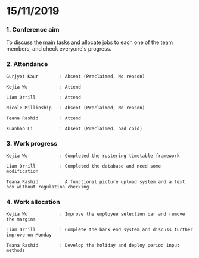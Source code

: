 # 15/11/2019

### 1. Conference aim

  To discuss the main tasks and allocate jobs to each one of the team members, and check everyone's progress.

### 2. Attendance

    Gurjyot Kaur        : Absent (Preclaimed, No reason)
    
    Kejia Wu            : Attend
    
    Liam Orrill         : Attend
    
    Nicole Millinship   : Absent (Preclaimed, No reason)
    
    Teana Rashid        : Attend 
    
    Xuanhao Li          : Absent (Preclaimed, bad cold)

### 3. Work progress

    Kejia Wu            : Completed the rostering timetable framework
    
    Liam Orrill         : Completed the database and need some modification
    
    Teana Rashid        : A functional picture upload system and a text box without regulation checking

### 4. Work allocation

    Kejia Wu            : Improve the employee selection bar and remove the margins
    
    Liam Orrill         : Complete the bank end system and discuss further improve on Monday
    
    Teana Rashid        : Develop the holiday and deploy period input methods
    